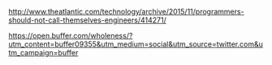 http://www.theatlantic.com/technology/archive/2015/11/programmers-should-not-call-themselves-engineers/414271/

https://open.buffer.com/wholeness/?utm_content=buffer09355&utm_medium=social&utm_source=twitter.com&utm_campaign=buffer
